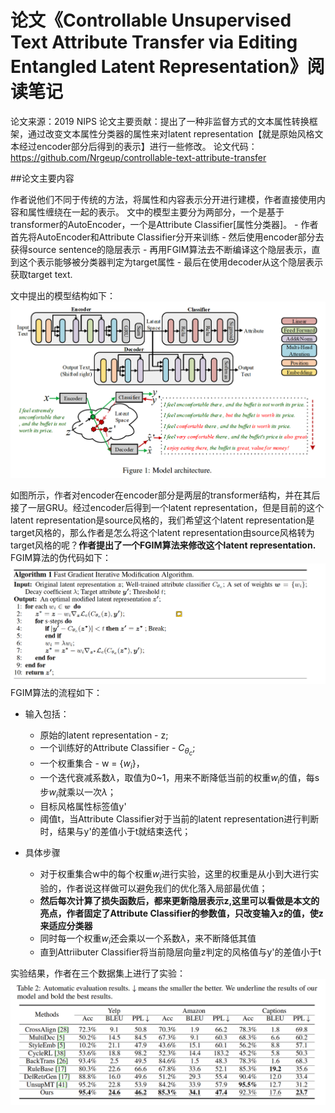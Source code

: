 # 论文《Controllable Unsupervised Text Attribute Transfer via Editing Entangled Latent Representation》阅读笔记
论文来源：2019 NIPS
论文主要贡献：提出了一种非监督方式的文本属性转换框架，通过改变文本属性分类器的属性来对latent representation【就是原始风格文本经过encoder部分后得到的表示】进行一些修改。
论文代码：https://github.com/Nrgeup/controllable-text-attribute-transfer

##论文主要内容

作者说他们不同于传统的方法，将属性和内容表示分开进行建模，作者直接使用内容和属性缠绕在一起的表示。
文中的模型主要分为两部分，一个是基于transformer的AutoEncoder，一个是Attribute Classifier[属性分类器]。
    - 作者首先将AutoEncoder和Attribute Classifier分开来训练
    - 然后使用encoder部分去获得source sentence的隐层表示
    - 再用FGIM算法去不断编译这个隐层表示，直到这个表示能够被分类器判定为target属性
    - 最后在使用decoder从这个隐层表示获取target text.

文中提出的模型结构如下：
![](../figure/2.png)

如图所示，作者对encoder在encoder部分是两层的transformer结构，并在其后接了一层GRU。经过encoder后得到一个latent representation，但是目前的这个latent representation是source风格的，我们希望这个latent representation是target风格的，那么作者是怎么将这个latent representation由source风格转为target风格的呢？**作者提出了一个FGIM算法来修改这个latent representation.**
FGIM算法的伪代码如下：
![](../figure/3.png)
FGIM算法的流程如下：
- 输入包括：
  - 原始的latent representation - z; 
  - 一个训练好的Attribute Classifier - $C_{\theta_c}$;
  - 一个权重集合 - w = {$w_i$}，
  - 一个迭代衰减系数$\lambda$，取值为0~1，用来不断降低当前的权重$w_i$的值，每s步$w_i$就乘以一次$\lambda$；
  - 目标风格属性标签值y'
  - 阈值t，当Attribute Classifier对于当前的latent representation进行判断时，结果与y'的差值小于t就结束迭代；

- 具体步骤
  - 对于权重集合w中的每个权重$w_i$进行实验，这里的权重是从小到大进行实验的，作者说这样做可以避免我们的优化落入局部最优值；
  - **然后每次计算了损失函数后，都来更新隐层表示z,这里可以看做是本文的亮点，作者固定了Attribute Classifier的参数值，只改变输入z的值，使z来适应分类器**
  - 同时每一个权重$w_i$还会乘以一个系数$\lambda$，来不断降低其值
  - 直到Attriibuter Classifier将当前隐层向量z判定的风格值与y'的差值小于t

实验结果，作者在三个数据集上进行了实验：
 ![](../figure/4.png)
